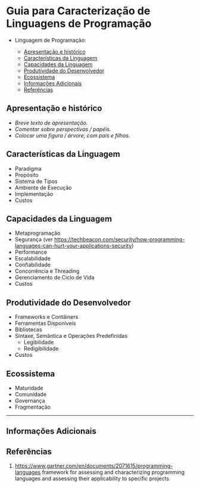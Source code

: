 <!--
Recomendações:
1. A
2. B

Contribuidores:
+ Kenia e Luiz
+ Mauricio Santiago, Gustavo Santos, Matheus Novais, Ivens Joris, Matheus Silva
+ Álvaro Souza Oliveira; Carlos Mosselman Cabral Neto; Thiago Vieira Souza Andrade; Caio Nery Matos Santos; Vanessa Machado Araújo
+ Daniel

Fontes:
+ Criação do TOC
  + [Table of contents generated with markdown-toc](http://ecotrust-canada.github.io/markdown-toc/)
---

--> 

# Guia para Caracterização de Linguagens de Programação

+ Linguagem de Programação: <nome>

  * [Apresentação e histórico](#apresenta--o-e-hist-rico)
  * [Características da Linguagem](#caracter-sticas-da-linguagem)
  * [Capacidades da Linguagem](#capacidades-da-linguagem)
  * [Produtividade do Desenvolvedor](#produtividade-do-desenvolvedor)
  * [Ecossistema](#ecossistema)
  * [Informações Adicionais](#informa--es-adicionais)
  * [Referências](#refer-ncias)

## Apresentação e histórico

  + _Breve texto de apresentação._
  + _Comentar sobre perspectivas / papéis._
  + _Colocar uma figura / árvore, com pais e filhos_.

## Características da Linguagem
  + Paradigma
  + Propósito
  + Sistema de Tipos
  + Ambiente de Execução
  + Implementação
  + Custos 

## Capacidades da Linguagem
  + Metaprogramação
  + Segurança (ver https://techbeacon.com/security/how-programming-languages-can-hurt-your-applications-security)
  + Performance
  + Escalabilidade
  + Confiabilidade
  + Concorrência e Threading 
  + Gerenciamento de Ciclo de Vida
  + Custos

## Produtividade do Desenvolvedor
  + Frameworks e Contâiners
  + Ferramentas Disponíveis
  + Bibliotecas
  + Sintaxe, Semântica e Operações Predefinidas
    + Legibilidade
    + Redigibilidade
  + Custos 

## Ecossistema
  + Maturidade
  + Comunidade
  + Governança
  + Fragmentação

---

## Informações Adicionais


## Referências 

1. https://www.gartner.com/en/documents/2071615/programming-languages 
framework for assessing and characterizing programming languages and assessing their applicability to specific projects


